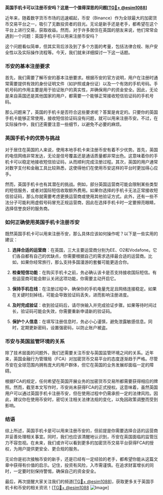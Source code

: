 **英国手机卡可以注册币安吗？这是一个值得深思的问题[[TG💪+ @esim1088](https://t.me/s/esim1088)]**

近年来，随着数字货币市场的迅速崛起，币安（Binance）作为全球最大的加密货币交易平台之一，吸引了无数投资者的目光。无论是新手还是老手，都希望在这个平台上进行交易，获取收益。然而，对于许多居住在英国的朋友来说，他们常常会遇到一个问题：英国手机卡可以用来注册币安吗？

这个问题看似简单，但其实背后涉及到了多个方面的考量，包括法律合规、账户安全性以及实际操作流程等。今天，我们就来详细探讨一下这一话题。

### 币安的基本注册要求

首先，我们需要了解币安的基本注册要求。根据币安的官方说明，用户在注册时通常需要提供有效的身份证明文件（如护照或身份证）以及一个有效的手机号码。手机号码的作用主要是用于验证账户的真实性，并确保用户的资金安全。因此，无论是来自英国还是其他国家的用户，都需要一个能够正常接收短信验证码的手机号码。

那么问题来了，英国的手机卡是否符合这些要求呢？答案是肯定的。只要你的英国手机卡能够正常使用，接收短信验证码没有问题，就可以用来注册币安。不过，在实际操作中，我们还需要注意一些细节，以避免不必要的麻烦。

### 英国手机卡的优势与挑战

对于居住在英国的人来说，使用本地手机卡来注册币安有着不少优势。首先，英国的电信网络非常发达，无论是信号覆盖还是通话质量都非常出色。这意味着你的手机卡可以稳定地接收短信验证码，从而顺利完成注册过程。其次，英国的用户通常对数字支付和金融工具比较熟悉，这使得他们在使用币安这样的平台时更加得心应手。

然而，英国手机卡也有其潜在的挑战。例如，部分英国运营商可能会限制某些类型的短信服务，或者对国际短信收取额外费用。如果你选择的手机卡无法正常接收短信验证码，那么你就需要考虑更换运营商或使用其他验证方式。此外，还有一些不法分子可能利用虚假号码冒充正规运营商，因此在选择手机卡时一定要擦亮眼睛，选择信誉良好的服务商。

### 如何正确使用英国手机卡注册币安

既然英国手机卡可以用来注册币安，那么具体应该如何操作呢？以下是一些实用的建议：

1. **选择合适的运营商**：在英国，三大主要运营商分别为EE、O2和Vodafone。它们各自都有自己的优缺点，你需要根据自己的需求选择最合适的运营商。比如，如果你经常旅行，那么支持多国漫游的套餐可能更适合你。

2. **检查短信功能**：在购买手机卡之前，务必确认该卡是否支持接收国际短信。有些运营商可能会默认关闭这项功能，你需要主动开启它。

3. **保持手机在线**：在注册过程中，确保你的手机电量充足且网络连接稳定。如果在关键时刻掉线，可能会导致验证码丢失，进而影响注册进度。

4. **及时完成验证**：收到验证码后，请尽快输入并完成验证步骤。如果等待时间过长，验证码可能会失效，你需要重新申请新的验证码。

5. **保护个人信息**：在填写注册信息时，务必小心谨慎，避免泄露敏感信息。同时，定期更新密码，设置强密码，以防止账户被盗。

### 币安与英国监管环境的关系

除了技术层面的问题外，我们还需要关注币安与英国监管环境之间的关系。近年来，英国金融行为管理局（FCA）对加密货币交易平台的态度逐渐趋于严格。尽管币安在全球范围内拥有庞大的用户群体，但它在英国的业务发展却面临一定的障碍。

根据FCA的规定，任何希望在英国开展业务的加密货币交易所都需要获得相应的牌照。然而，截至本文写作时，币安尚未获得FCA的正式授权。这意味着，虽然英国用户可以通过英国手机卡注册币安，但在使用过程中仍需承担一定的法律风险。因此，建议你在使用币安时，密切关注相关法律法规的变化，以免因政策调整而受到影响。

### 结语

综上所述，英国手机卡是可以用来注册币安的，但前提是你需要选择合适的运营商并妥善处理相关事宜。同时，我们也应该清醒地认识到，币安在英国面临的监管压力不容忽视。在未来，我们或许可以看到更多的加密货币交易平台获得FCA的授权，为用户提供更安全、更合规的服务。

无论你是初次接触币安的新手，还是已经有一定经验的老手，都希望你能从这篇文章中获得有价值的启示。记住，投资有风险，入市需谨慎。在追求财富增长的同时，一定要时刻保持警惕，确保自己的资金安全。

最后，再次提醒大家关注我们的频道[[TG💪+ @esim1088](https://t.me/s/esim1088)]，获取更多关于英国手机卡和币安的相关资讯！[[TG💪+ @esim1088](https://t.me/s/esim1088) ![Image](https://i.postimg.cc/4NQfJmqS/Snipaste-2025-05-13-00-14-12.png)]